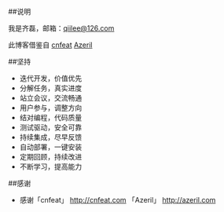 ##说明

我是齐磊，邮箱：qiilee@126.com

此博客借鉴自 [cnfeat](https://github.com/cnfeat)
             [Azeril](https://github.com/Azeril)

##坚持

- 迭代开发，价值优先
- 分解任务，真实进度
- 站立会议，交流畅通
- 用户参与，调整方向
- 结对编程，代码质量
- 测试驱动，安全可靠
- 持续集成，尽早反馈
- 自动部署，一键安装
- 定期回顾，持续改进
- 不断学习，提高能力


##感谢

- 感谢「cnfeat」 http://cnfeat.com
      「Azeril」 http://azeril.com   